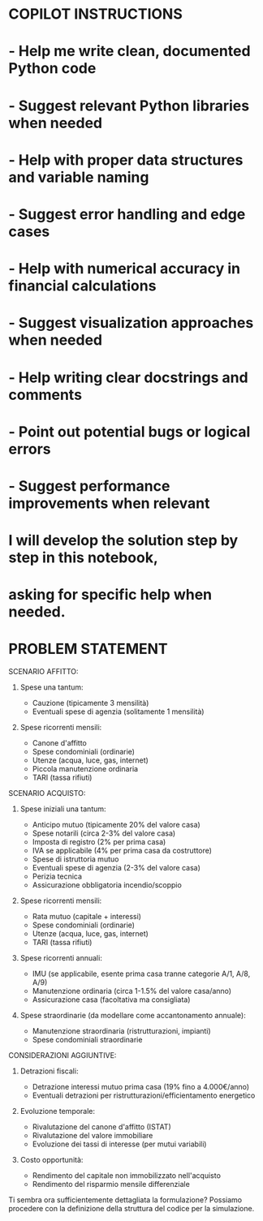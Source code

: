 # COPILOT INSTRUCTIONS
# - Help me write clean, documented Python code
# - Suggest relevant Python libraries when needed
# - Help with proper data structures and variable naming
# - Suggest error handling and edge cases
# - Help with numerical accuracy in financial calculations
# - Suggest visualization approaches when needed
# - Help writing clear docstrings and comments
# - Point out potential bugs or logical errors
# - Suggest performance improvements when relevant
#
# I will develop the solution step by step in this notebook,
# asking for specific help when needed.

# PROBLEM STATEMENT

SCENARIO AFFITTO:
1. Spese una tantum:
   - Cauzione (tipicamente 3 mensilità)
   - Eventuali spese di agenzia (solitamente 1 mensilità)

2. Spese ricorrenti mensili:
   - Canone d'affitto
   - Spese condominiali (ordinarie)
   - Utenze (acqua, luce, gas, internet)
   - Piccola manutenzione ordinaria
   - TARI (tassa rifiuti)

SCENARIO ACQUISTO:
1. Spese iniziali una tantum:
   - Anticipo mutuo (tipicamente 20% del valore casa)
   - Spese notarili (circa 2-3% del valore casa)
   - Imposta di registro (2% per prima casa)
   - IVA se applicabile (4% per prima casa da costruttore)
   - Spese di istruttoria mutuo
   - Eventuali spese di agenzia (2-3% del valore casa)
   - Perizia tecnica
   - Assicurazione obbligatoria incendio/scoppio

2. Spese ricorrenti mensili:
   - Rata mutuo (capitale + interessi)
   - Spese condominiali (ordinarie)
   - Utenze (acqua, luce, gas, internet)
   - TARI (tassa rifiuti)

3. Spese ricorrenti annuali:
   - IMU (se applicabile, esente prima casa tranne categorie A/1, A/8, A/9)
   - Manutenzione ordinaria (circa 1-1.5% del valore casa/anno)
   - Assicurazione casa (facoltativa ma consigliata)

4. Spese straordinarie (da modellare come accantonamento annuale):
   - Manutenzione straordinaria (ristrutturazioni, impianti)
   - Spese condominiali straordinarie

CONSIDERAZIONI AGGIUNTIVE:
1. Detrazioni fiscali:
   - Detrazione interessi mutuo prima casa (19% fino a 4.000€/anno)
   - Eventuali detrazioni per ristrutturazioni/efficientamento energetico

2. Evoluzione temporale:
   - Rivalutazione del canone d'affitto (ISTAT)
   - Rivalutazione del valore immobiliare
   - Evoluzione dei tassi di interesse (per mutui variabili)

3. Costo opportunità:
   - Rendimento del capitale non immobilizzato nell'acquisto
   - Rendimento del risparmio mensile differenziale

Ti sembra ora sufficientemente dettagliata la formulazione? Possiamo procedere con la definizione della struttura del codice per la simulazione.

